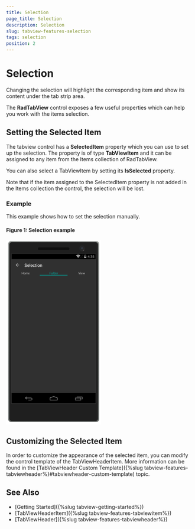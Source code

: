 ```yaml
---
title: Selection
page_title: Selection
description: Selection
slug: tabview-features-selection
tags: selection
position: 2
---
```


# Selection

Changing the selection will highlight the corresponding item and show its content under the tab strip area.

The **RadTabView** control exposes a few useful properties which can help you work with the items selection. 

## Setting the Selected Item 

The tabview control has a **SelectedItem** property which you can use to set up the selection. The property is of type **TabViewItem** and it can be assigned to any item from the Items collection of RadTabView. 

You can also select a TabViewItem by setting its **IsSelected** property.

Note that if the item assigned to the SelectedItem property is not added in the Items collection the control, the selection will be lost.

### Example

This example shows how to set the selection manually.

<snippet id='tabview-features-selection-csharp'/>

#### __Figure 1: Selection example__  
![TabView selection example](../images/tabview-features-selection-0.png) 

## Customizing the Selected Item

In order to customize the appearance of the selected item, you can modify the control template of the TabViewHeaderItem. More information can be found in the [TabViewHeader Custom Template]({%slug tabview-features-tabviewheader%}#tabviewheader-custom-template) topic.

## See Also
- [Getting Started]({%slug tabview-getting-started%})
- [TabViewHeaderItem]({%slug tabview-features-tabviewitem%})
- [TabViewHeader]({%slug tabview-features-tabviewheader%})